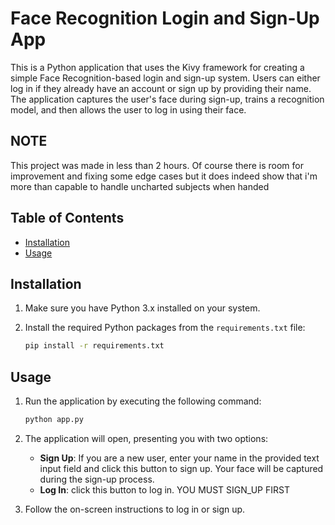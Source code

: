 
# Face Recognition Login and Sign-Up App

This is a Python application that uses the Kivy framework for creating a simple Face Recognition-based login and sign-up system. Users can either log in if they already have an account or sign up by providing their name. The application captures the user's face during sign-up, trains a recognition model, and then allows the user to log in using their face.


## NOTE 
This project was made in less than 2 hours. Of course there is room for improvement and fixing some edge cases but it does indeed show that i'm more than capable to handle uncharted subjects when handed


## Table of Contents

- [Installation](#installation)
- [Usage](#usage)

## Installation

1. Make sure you have Python 3.x installed on your system.

2. Install the required Python packages from the `requirements.txt` file:

   ```bash
   pip install -r requirements.txt
   ```

## Usage

1. Run the application by executing the following command:

   ```bash
   python app.py
   ```

2. The application will open, presenting you with two options:
   - **Sign Up**: If you are a new user, enter your name in the provided text input field and click this button to sign up. Your face will be captured during the sign-up process.
    - **Log In**:  click this button to log in. YOU MUST SIGN_UP FIRST

3. Follow the on-screen instructions to log in or sign up.

